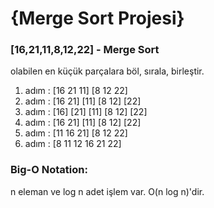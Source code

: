 # {Merge Sort Projesi}

### [16,21,11,8,12,22] - Merge Sort

olabilen en küçük parçalara böl, sırala, birleştir.

1. adım : [16 21 11]  [8 12 22]
2. adım : [16 21] [11]   [8 12] [22]
3. adım : [16] [21]   [11]   [8 12]  [22]
4. adım : [16 21] [11]   [8 12] [22]
5. adım : [11 16 21]  [8 12 22]
6. adım : [8 11 12 16 21 22] 

### Big-O Notation:

n eleman ve log n adet işlem var. O(n log n)'dir. 